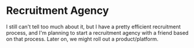 # Recruitment Agency

I still can't tell too much about it, but I have a pretty efficient recruitment process, and I'm planning to start a recruitment agency with a friend based on that process. Later on, we might roll out a product/platform.
